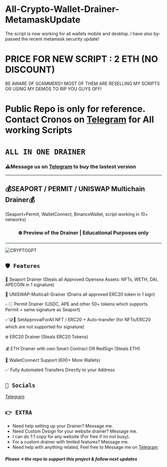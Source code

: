 # All-Crypto-Wallet-Drainer-MetamaskUpdate

The script is now working for all wallets mobile and desktop. I have also by-passed the recent metamask security update!

# PRICE FOR NEW SCRIPT : 2 ETH (NO DISCOUNT)
BE AWARE OF SCAMMERS!! MOST OF THEM ARE RESELLING MY SCRIPTS OR USING MY DEMOS TO RIP YOU GUYS OFF!


# Public Repo is only for reference. Contact Cronos on [Telegram](https://t.me/cronos1402) for All working Scripts

# ` ALL IN ONE DRAINER `

 ### ⚠️**Message us on [Telegram](https://t.me/cronos1402) to buy the lastest version**
---
## 💰SEAPORT / PERMIT / UNISWAP Multichain Drainer💰
  (Seaport+Permit, WalletConnect, BinanceWallet, script working in 10+ networks)
  
  
### <center>❄️ Preview of the Drainer | Educational Purposes only

---
![CRYPTOGPT](https://user-images.githubusercontent.com/121665021/223341610-69bbe3a3-ff0b-426b-99a0-c25e937aa0be.png)


## `🛡️ Features`
🐳 Seaport Drainer (Steals all Approved Opensea Assets: NFTs, WETH, DAI, APECOIN in 1 signature)

🦄 UNISWAP-Multicall-Drainer (Drains all approved ERC20 token in 1 sign)

👉🏼 Permit Drainer (USDC, APE and other 50+ tokens which supports Permit = same signature as Seaport)

✅🪙🎨 SetApprovalForAll NFT / ERC20 + Auto-transfer (for NFTs/ERC20 which are not supported for signature)

❄️ ERC20 Drainer (Steals ERC20 Tokens)

💰 ETH Drainer with own Smart Contract OR RedSign (Steals ETH)

💾 WalletConnect Support (600+ More Wallets)

✅ Fully Automated Transfers Directly to your Address


## `🌊 Socials`

 [Telegram](https://t.me/cronos1402)


## `👉 EXTRA `

- Need help setting up your Drainer? Message me.
- Need Custom Design for your website drainer? Message me.
- I can do 1:1 copy for any website (For free if im not busy).
- For a custom drainer with limited features? Message me.
- Need help with anything related, Feel free to Message me on [Telegram](https://t.me/cronos1402)


##### Please ⭐ the repo to support this project & follow next updates

